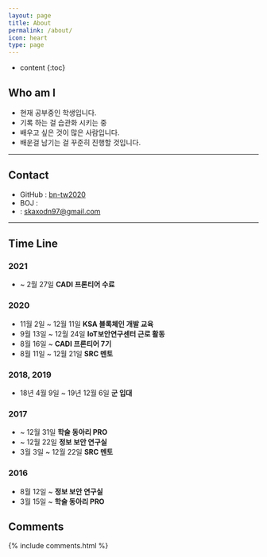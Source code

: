 ```yaml
---
layout: page
title: About
permalink: /about/
icon: heart
type: page
---
```


* content
{:toc}

## Who am I

-   현재 공부중인 학생입니다.
-   기록 하는 걸 습관화 시키는 중
-   배우고 싶은 것이 많은 사람입니다.
-   배운걸 남기는 걸 꾸준히 진행할 것입니다.

---

## Contact

-   GitHub : [bn-tw2020 <i class="fa fa-github" aria-hidden="true"></i>](https://github.com/bn-tw2020)
-   BOJ : [<i class="fa fa-code" aria-hidden="true"></i>](https://www.acmicpc.net/user/ap4o)
-   <i class="fa fa-envelope-o" aria-hidden="true"></i> : skaxodn97@gmail.com

---

## Time Line

### 2021
* ~ 2월 27일 **CADI 프론티어 수료**

### 2020

* 11월 2일 ~ 12월 11일 **KSA 블록체인 개발 교육**
* 9월 13일 ~ 12월 24일 **IoT보안연구센터 근로 활동**
* 8월 16일 ~ **CADI 프론티어 7기**
* 8월 11일 ~ 12월 21일 **SRC 멘토**

### 2018, 2019

* 18년 4월 9일 ~ 19년 12월 6일 **군 입대**

### 2017

* ~ 12월 31일 **학술 동아리 PRO**
* ~ 12월 22일 **정보 보안 연구실**
* 3월 3일 ~ 12월 22일 **SRC 멘토**

### 2016

* 8월 12일 ~ **정보 보안 연구실**
* 3월 15일 ~ **학술 동아리 PRO**




## Comments

{% include comments.html %}
